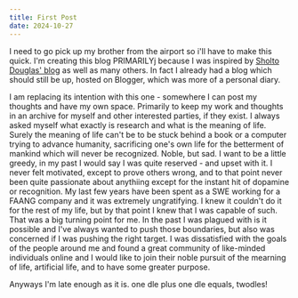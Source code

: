 ```yaml
---
title: First Post
date: 2024-10-27
---
```


I need to go pick up my brother from the airport so i'll have to make this quick. I'm creating this blog PRIMARILYj because I was inspired by [Sholto Douglas' blog](https://sholtodouglas.github.io/) as well as many others. In fact I already had a blog which should still be up, hosted on Blogger, which was more of a personal diary.

I am replacing its intention with this one - somewhere I can post my thoughts and have my own space. Primarily to keep my work and thoughts in an archive for myself and other interested parties, if they exist. 
I always asked myself what exactly is research and what is the meaning of life. Surely the meaning of life can't be to be stuck behind a book or a computer trying to advance humanity, sacrificing one's own life for the betterment of mankind which will never be recognized. Noble, but sad. 
I want to be a little greedy, in my past I would say I was quite reserved - and upset with it. I never felt motivated, except to prove others wrong, and to that point never been quite passionate about anythiing except for the instant hit of dopamine or recognition. 
My last few years have been spent as a SWE working for a FAANG company and it was extremely ungratifying. I knew it couldn't do it for the rest of my life, but by that point I knew that I was capable of such. That was a big turning point for me. In the past I was plagued with is it possible and I've always wanted to push those boundaries,
but also was concerned if I was pushing the right target. I was dissatisfied with the goals of the people around me and found a great community of like-minded individuals online and I would like to join their noble pursuit of the mearning of life, artificial life, and to have some greater purpose.

Anyways I'm late enough as it is. one dle plus one dle equals, twodles!
